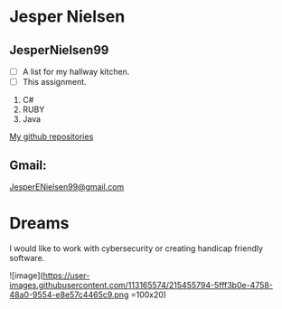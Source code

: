 # Jesper Nielsen
## JesperNielsen99

- [ ] A list for my hallway kitchen.
- [ ] This assignment.

1. C#
2. RUBY
3. Java

[My github repositories](https://github.com/JesperNielsen99?tab=repositories)

## Gmail: 
JesperENielsen99@gmail.com

# Dreams
I would like to work with cybersecurity or creating handicap friendly software.

![image](https://user-images.githubusercontent.com/113165574/215455794-5fff3b0e-4758-48a0-9554-e8e57c4465c9.png =100x20)

